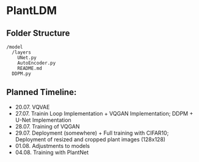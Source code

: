 # PlantLDM

## Folder Structure
```
/model
  /layers
    UNet.py
    AutoEncoder.py
    README.md
  DDPM.py
```

## Planned Timeline:
- 20.07. VQVAE
- 27.07. Trainin Loop Implementation + VQGAN Implementation; DDPM + U-Net Implementation
- 28.07. Training of VQGAN 
- 29.07. Deployment (somewhere) + Full training with CIFAR10; Deployment of resized and cropped plant images (128x128)
- 01.08. Adjustments to models
- 04.08. Training with PlantNet
